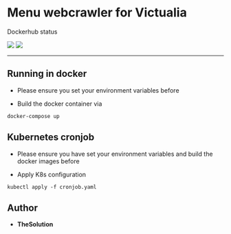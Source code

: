 # Menu webcrawler for Victualia

Dockerhub status

[![](https://images.microbadger.com/badges/version/thesolution90/victualia-menu-crawler.svg)](https://microbadger.com/images/thesolution90/victualia-menu-crawler "Get your own version badge on microbadger.com")  [![](https://images.microbadger.com/badges/image/thesolution90/victualia-menu-crawler.svg)](https://microbadger.com/images/thesolution90/victualia-menu-crawler "Get your own image badge on microbadger.com")

------

## Running in docker

* Please ensure you set your environment variables before

* Build the docker container via 

```plain
docker-compose up
```

## Kubernetes cronjob

* Please ensure you have set your environment variables and build the docker images before

* Apply K8s configuration

```plain
kubectl apply -f cronjob.yaml
```

## Author

* **TheSolution**
